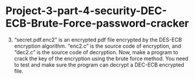 # Project-3-part-4-security-DEC-ECB-Brute-Force-password-cracker

3) “secret.pdf.enc2” is an encrypted pdf file encrypted by the DES-ECB encryption algorithm. “enc2.c” is the source code of encryption, and “dec2.c” is the source code of decryption. Now, make a program to crack the key of the encryption using the brute force method. You need to test and make sure the program can decrypt a DEC-ECB encrypted file.
